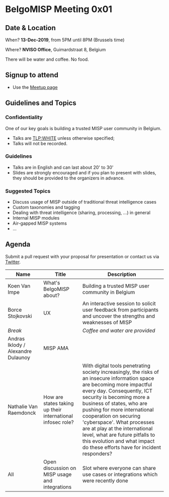 # BelgoMISP Meeting 0x01

## Date & Location

When? **13-Dec-2019**, from 5PM until 8PM (Brussels time)

Where? **NVISO Office**, Guimardstraat 8, Belgium

There will be water and coffee. No food.

## Signup to attend

* Use the [Meetup page](https://www.meetup.com/BelgoMISP/events/266284763/)

## Guidelines and Topics

### Confidentiality

One of our key goals is building a trusted MISP user community in Belgium.

* Talks are [TLP:WHITE](https://www.first.org/tlp/) unless otherwise specified;
* Talks will not be recorded. 

### Guidelines

* Talks are in English and can last about 20' to 30'
* Slides are strongly encouraged and if you plan to present with slides, they should be provided to the organizers in advance.

### Suggested Topics

* Discuss usage of MISP outside of traditional threat intelligence cases
* Custom taxonomies and tagging
* Dealing with threat intelligence (sharing, processing, ...) in general
* Internal MISP modules
* Air-gapped MISP systems
* ...

## Agenda

Submit a pull request with your proposal for presentation or contact us via [Twitter](https://twitter.com/belgomisp).

| Name | Title | Description   |
|------|-------|---------------|
| Koen Van Impe | What's BelgoMISP about? | Building a trusted MISP user community in Belgium |
| Borce Stojkovski | UX | An interactive session to solicit user feedback from participants and uncover the strengths and weaknesses of MISP  |
| *Break* | | *Coffee and water are provided* |
| Andras Iklody / Alexandre Dulaunoy | MISP AMA |  |
| Nathalie Van Raemdonck | How are states taking up their international infosec role? | With digital tools penetrating society increasingly, the risks of an insecure information space are becoming more impactful every day. Consequently, ICT security is becoming more a business of states, who are pushing for more international cooperation on securing 'cyberspace'. What processes are at play at the international level, what are future pitfalls to this evolution and what impact do these efforts have for incident responders? |
| All | Open discussion on MISP usage and integrations | Slot where everyone can share use cases or integrations which were recently done |
